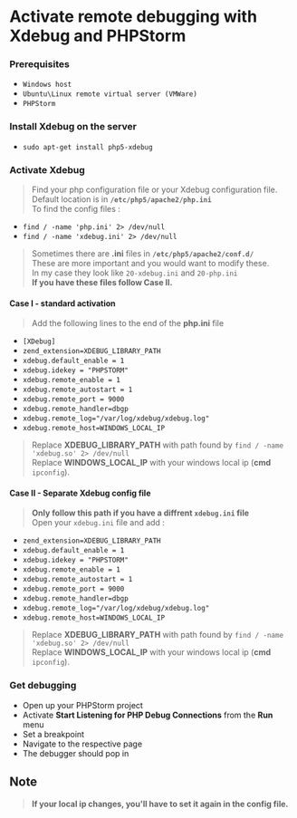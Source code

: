 # Activate remote debugging with Xdebug and PHPStorm

### Prerequisites
- `Windows host`
- `Ubuntu\Linux remote virtual server (VMWare)`
- `PHPStorm`

### Install Xdebug on the server

- `sudo apt-get install php5-xdebug`

### Activate Xdebug

> Find your php configuration file or your Xdebug configuration file.  
> Default location is in **`/etc/php5/apache2/php.ini`**      
> To find the config files :

- `find / -name 'php.ini' 2> /dev/null`
- `find / -name 'xdebug.ini' 2> /dev/null`

> Sometimes there are **.ini** files in **`/etc/php5/apache2/conf.d/`**  
> These are more important and you would want to modify these.  
> In my case they look like `20-xdebug.ini` and `20-php.ini`  
> **If you have these files follow Case II.**

#### Case I - standard activation

> Add the following lines to the end of the **php.ini** file

- `[XDebug]`  
- `zend_extension=XDEBUG_LIBRARY_PATH`  
- `xdebug.default_enable = 1`  
- `xdebug.idekey = "PHPSTORM"`  
- `xdebug.remote_enable = 1`  
- `xdebug.remote_autostart = 1`  
- `xdebug.remote_port = 9000`  
- `xdebug.remote_handler=dbgp`  
- `xdebug.remote_log="/var/log/xdebug/xdebug.log"`  
- `xdebug.remote_host=WINDOWS_LOCAL_IP`

> Replace **XDEBUG_LIBRARY_PATH** with path found by `find / -name 'xdebug.so' 2> /dev/null`  
> Replace **WINDOWS_LOCAL_IP** with your windows local ip (**cmd** `ipconfig`).

#### Case II - Separate Xdebug config file

> **Only follow this path if you have a diffrent `xdebug.ini` file**  
> Open your `xdebug.ini` file and add :

- `zend_extension=XDEBUG_LIBRARY_PATH`  
- `xdebug.default_enable = 1`  
- `xdebug.idekey = "PHPSTORM"`  
- `xdebug.remote_enable = 1`  
- `xdebug.remote_autostart = 1`  
- `xdebug.remote_port = 9000`  
- `xdebug.remote_handler=dbgp`  
- `xdebug.remote_log="/var/log/xdebug/xdebug.log"`  
- `xdebug.remote_host=WINDOWS_LOCAL_IP`

> Replace **XDEBUG_LIBRARY_PATH** with path found by `find / -name 'xdebug.so' 2> /dev/null`  
> Replace **WINDOWS_LOCAL_IP** with your windows local ip (**cmd** `ipconfig`).

### Get debugging

- Open up your PHPStorm project
- Activate **Start Listening for PHP Debug Connections** from the **Run** menu
- Set a breakpoint
- Navigate to the respective page
- The debugger should pop in

## Note

> **If your local ip changes, you'll have to set it again in the config file.**


